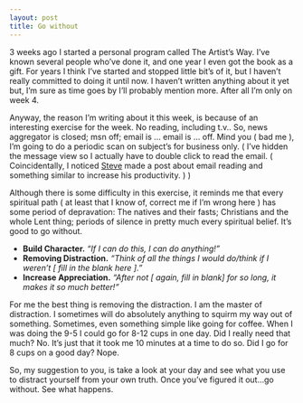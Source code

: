 ```yaml
---
layout: post
title: Go without
---
```

3 weeks ago I started a personal program called The Artist’s Way. I’ve known several people who’ve done it, and one year I even got the book as a gift. For years I think I’ve started and stopped little bit’s of it, but I haven’t really committed to doing it until now. I haven’t written anything about it yet but, I’m sure as time goes by I’ll probably mention more. After all I’m only on week 4.

Anyway, the reason I’m writing about it this week, is because of an interesting exercise for the week. No reading, including t.v.. So, news aggregator is closed; msn off; email is … email is … off. Mind you ( bad me ), I’m going to do a periodic scan on subject’s for business only. ( I’ve hidden the message view so I actually have to double click to read the email. ( Coincidentally, I noticed [Steve](https://www.stevepavlina.com/blog/2005/03/efficient-email/) made a post about email reading and something similar to increase his productivity. ) )

Although there is some difficulty in this exercise, it reminds me that every spiritual path ( at least that I know of, correct me if I’m wrong here ) has some period of depravation: The natives and their fasts; Christians and the whole Lent thing; periods of silence in pretty much every spiritual belief. It’s good to go without.

- **Build Character.** *“If I can do this, I can do anything!”*
- **Removing Distraction.** *“Think of all the things I would do/think if I weren’t [ fill in the blank here ].”*
- **Increase Appreciation.** *“After not [ again, fill in blank] for so long, it makes it so much better!”*

For me the best thing is removing the distraction. I am the master of distraction. I sometimes will do absolutely anything to squirm my way out of something. Sometimes, even something simple like going for coffee. When I was doing the 9-5 I could go for 8-12 cups in one day. Did I really need that much? No. It’s just that it took me 10 minutes at a time to do so. Did I go for 8 cups on a good day? Nope.

So, my suggestion to you, is take a look at your day and see what you use to distract yourself from your own truth. Once you’ve figured it out…go without. See what happens.
